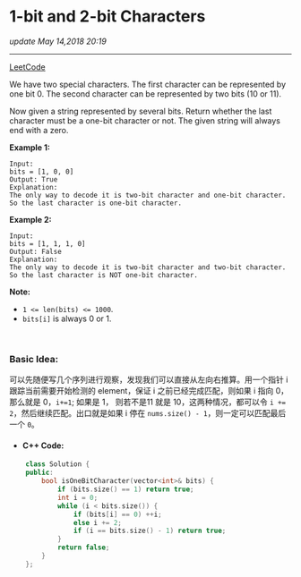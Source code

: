 # 1-bit and 2-bit Characters
_update May 14,2018  20:19_

---
[LeetCode](https://leetcode.com/problems/1-bit-and-2-bit-characters/description/)

We have two special characters. The first character can be represented by one bit 0. The second character can be represented by two bits (10 or 11).

Now given a string represented by several bits. Return whether the last character must be a one-bit character or not. The given string will always end with a zero.

**Example 1:**

    Input: 
    bits = [1, 0, 0]
    Output: True
    Explanation: 
    The only way to decode it is two-bit character and one-bit character. So the last character is one-bit character.

**Example 2:**

    Input: 
    bits = [1, 1, 1, 0]
    Output: False
    Explanation: 
    The only way to decode it is two-bit character and two-bit character. So the last character is NOT one-bit character.

**Note:**
* `1 <= len(bits) <= 1000`.
* `bits[i]` is always 0 or 1.

<br>

### Basic Idea:
可以先随便写几个序列进行观察，发现我们可以直接从左向右推算。用一个指针 i 跟踪当前需要开始检测的 element，保证 i 之前已经完成匹配，则如果 i 指向 0，那么就是 0，`i+=1`; 如果是 1， 则若不是11 就是 10，这两种情况，都可以令 `i += 2`，然后继续匹配。出口就是如果 i 停在 `nums.size() - 1`，则一定可以匹配最后一个 `0`。

* #### C++ Code:
```cpp
    class Solution {
    public:
        bool isOneBitCharacter(vector<int>& bits) {
            if (bits.size() == 1) return true;
            int i = 0;
            while (i < bits.size()) {
                if (bits[i] == 0) ++i;
                else i += 2;
                if (i == bits.size() - 1) return true;
            }
            return false;
        }
    };
```